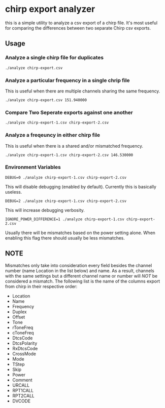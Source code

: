 # chirp export analyzer

this is a simple utility to analyze a csv export of a chirp file. It's most useful for comparing the differences between two separate Chirp csv exports.

## Usage

### Analyze a single chirp file for duplicates

```
./analyze chirp-export.csv
```

### Analyze a particular frequency in a single chrip file

This is useful when there are multiple channels sharing the same frequency.

```
./analyze chirp-export.csv 151.940000
```

### Compare Two Seperate exports against one another

```
./analyze chirp-export-1.csv chirp-export-2.csv
```

### Analyze a freqeuncy in either chirp file

This is useful when there is a shared and/or mismatched frequency.

```
./analyze chirp-export-1.csv chirp-export-2.csv 146.530000
```

### Environment Variables

```
DEBUG=0 ./analyze chirp-export-1.csv chirp-export-2.csv
```

This will disable debugging (enabled by default). Currently this is basically useless.

```
DEBUG=2 ./analyze chirp-export-1.csv chirp-export-2.csv
```

This will increase debugging verbosity.

```
IGNORE_POWER_DIFFERENCE=1 ./analyze chirp-export-1.csv chirp-export-2.csv
```

Usually there will be mismatches based on the power setting alone. When enabling this flag there should usually be less mismatches.

## NOTE

Mismatches only take into consideration every field besides the channel number (name Location in the list below) and name. As a result, channels with the same settings but a different channel name or number will *NOT* be considered a mismatch. The following list is the name of the columns export from chirp in their respective order:

 * Location
 * Name
 * Frequency
 * Duplex
 * Offset
 * Tone
 * rToneFreq
 * cToneFreq
 * DtcsCode
 * DtcsPolarity
 * RxDtcsCode
 * CrossMode
 * Mode
 * TStep
 * Skip
 * Power
 * Comment
 * URCALL
 * RPT1CALL
 * RPT2CALL
 * DVCODE
